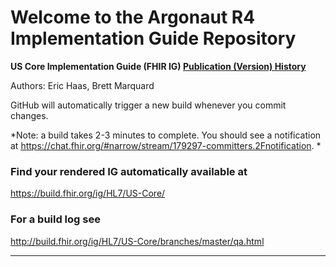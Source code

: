 
#  Welcome to the Argonaut R4 Implementation Guide Repository

**US Core Implementation Guide (FHIR IG) [Publication (Version) History](http://hl7.org/fhir/us/core/history.html)**

Authors:  Eric Haas, Brett Marquard

<!--

### Udpate Argonaut Data Query DSTU2 IG to FHIR Version R4.

Description: The Argonaut experience dictates robust implementation guides that require real implementation and testing.  For this project, the Argonaut Data Query DSTU2 IG will be update to FHIR Version R4 with the goal of having consistency among implementers to meet the [USCDI requirements](https://www.healthit.gov/isa/us-core-data-interoperability-uscdi). Includes adoption and testing of US Core R4 resources; adding Encounters and Clinical Notes and consideration of  adding “write” capability for a subset of the resources.

The Contents of [US Core Implementation Guide CI Build( V3.0.0)](https://build.fhir.org/ig/HL7/US-Core-R4/) have been forked on June 1, 2019 to create the starting point for this implementation guide.

The Contents of [Argo R4 build] have been merged back into this IG on Aug 30th, 2019 to create [US Core Implementation Guide CI Build( V3.0.1)] for STU comment at HL7.

### Tentative Argonaut R4 Timeline

- March 2019
  - Launch!
- April – May 2019
  - Clear plan for incorporation into US Core OR Argonaut Stamp on US CORE?
  - Prioritize sprints
  - Discuss May connectathon?
  - Sprints on priority areas
- Summer 2019
  - Argonaut Stakeholder review of Implementation Guide
  - Develop additional examples
  - Sprints on priority areas
- Sept 2019
   - FHIR Connectathon event to refine and develop the technical specification
-  Fall 2019
   - Updates from connectathon
- Winter 2019
   - Published IG

 ## Collaboration tools

- Slides on Google Slides ([folder](https://drive.google.com/drive/folders/1lr2OHmhdbu0pj5zKmDA_tdQdhiTzUJeV))
- Offline discussions on [Zulip](https://chat.fhir.org/#narrow/stream/argonaut)
- Development of the guidance and FHIR artifacts will be here on GitHub
- Issues will be posted and managed on [GitHub Issues](https://github.com/argonautproject/R4/issues)
- Biweekly calls (more if needed)

-----

-->

GitHub will automatically trigger a new build whenever you commit changes.

*Note: a build takes 2-3 minutes to complete. You should see a notification at https://chat.fhir.org/#narrow/stream/179297-committers.2Fnotification.
*

### Find your rendered IG automatically available at

https://build.fhir.org/ig/HL7/US-Core/

### For a build log see

http://build.fhir.org/ig/HL7/US-Core/branches/master/qa.html

---
